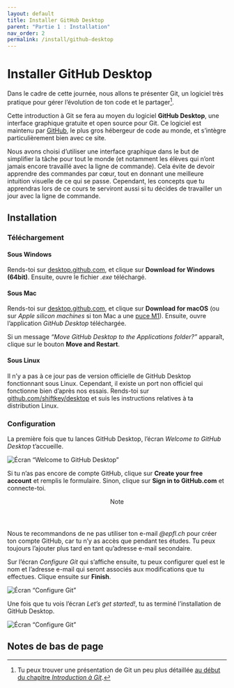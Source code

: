 ```yaml
---
layout: default
title: Installer GitHub Desktop
parent: "Partie 1 : Installation"
nav_order: 2
permalink: /install/github-desktop
---
```


# Installer GitHub Desktop
Dans le cadre de cette journée, nous allons te présenter Git, un logiciel très pratique pour gérer l’évolution de ton code et le partager[^1].

[^1]: Tu peux trouver une présentation de Git un peu plus détaillée [au début du chapitre *Introduction à Git*](../git-intro/).

Cette introduction à Git se fera au moyen du logiciel **GitHub Desktop**, une interface graphique gratuite et open source pour Git. Ce logiciel est maintenu par <a href="https://github.com" target="_blank">GitHub</a>, le plus gros hébergeur de code au monde, et s’intègre particulièrement bien avec ce site.

Nous avons choisi d’utiliser une interface graphique dans le but de simplifier la tâche pour tout le monde (et notamment les élèves qui n’ont jamais encore travaillé avec la ligne de commande). Cela évite de devoir apprendre des commandes par cœur, tout en donnant une meilleure intuition visuelle de ce qui se passe. Cependant, les concepts que tu apprendras lors de ce cours te serviront aussi si tu décides de travailler un jour avec la ligne de commande.

## Installation

### Téléchargement

#### Sous Windows
Rends-toi sur <a href="https://desktop.github.com" target="_blank">desktop.github.com</a>, et clique sur **Download for Windows (64bit)**. Ensuite, ouvre le fichier *.exe* téléchargé.

#### Sous Mac
Rends-toi sur <a href="https://desktop.github.com" target="_blank">desktop.github.com</a>, et clique sur **Download for macOS** (ou sur *Apple silicon machines* si ton Mac a une [puce M1](https://support.apple.com/en-us/HT211814)). Ensuite, ouvre l’application *GitHub Desktop* téléchargée.

Si un message *“Move GitHub Desktop to the Applications folder?”* apparaît, clique sur le bouton **Move and Restart**.

#### Sous Linux
Il n’y a pas à ce jour pas de version officielle de GitHub Desktop fonctionnant sous Linux. Cependant, il existe un port non officiel qui fonctionne bien d’après nos essais. Rends-toi sur <a href="https://github.com/shiftkey/desktop" target="_blank">github.com/shiftkey/desktop</a> et suis les instructions relatives à ta distribution Linux.

### Configuration
La première fois que tu lances GitHub Desktop, l’écran *Welcome to GitHub Desktop* t’accueille.

![Écran “Welcome to GitHub Desktop”](../assets/ghd-welcome.png)

Si tu n’as pas encore de compte GitHub, clique sur **Create your free account** et remplis le formulaire. Sinon, clique sur **Sign in to GitHub.com** et connecte-toi.

<div class="note">
  <header>Note</header>
  <p>Nous te recommandons de ne pas utiliser ton e-mail <em>@epfl.ch</em> pour créer ton compte GitHub, car tu n’y as accès que pendant tes études. Tu peux toujours l’ajouter plus tard en tant qu’adresse e-mail secondaire.</p>
</div>

Sur l’écran *Configure Git* qui s’affiche ensuite, tu peux configurer quel est le nom et l’adresse e-mail qui seront associés aux modifications que tu effectues. Clique ensuite sur **Finish**.

![Écran “Configure Git”](../assets/ghd-configure.png)

Une fois que tu vois l’écran *Let’s get started!*, tu as terminé l’installation de GitHub Desktop.

![Écran “Configure Git”](../assets/ghd-start.png)

## Notes de bas de page
